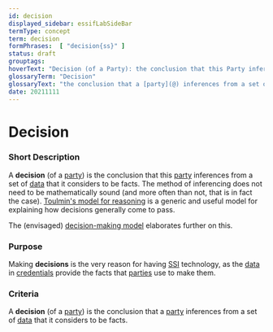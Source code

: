 ```yaml
---
id: decision
displayed_sidebar: essifLabSideBar
termType: concept
term: decision
formPhrases:  [ "decision{ss}" ]
status: draft
grouptags:
hoverText: "Decision (of a Party): the conclusion that this Party inferences from a set of Data that it considers to be facts."
glossaryTerm: "Decision"
glossaryText: "the conclusion that a [party](@) inferences from a set of [data](@) that it considers to be facts."
date: 20211111
---
```


# Decision

### Short Description

A **decision** (of a [party](@)) is the conclusion that this [party](@) inferences from a set of [data](@) that it considers to be facts. The method of inferencing does not need to be mathematically sound (and more often than not, that is in fact the case). [Toulmin's model for reasoning](https://www.cambridge.org/core/books/uses-of-argument/26CF801BC12004587B66778297D5567C) is a generic and useful model for explaining how decisions generally come to pass.

The (envisaged) [decision-making model](pattern:decision-making@) elaborates further on this.

### Purpose

Making **decisions** is the very reason for having [SSI](self-sovereign-identity@) technology, as the [data](@) in [credentials](@) provide the facts that [parties](@) use to make them.

### Criteria

A **decision** (of a [party](@)) is the conclusion that a [party](@) inferences from a set of [data](@) that it considers to be facts.

